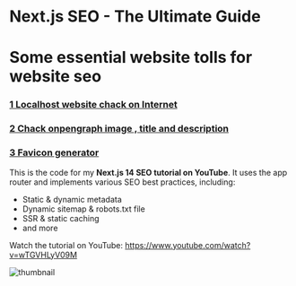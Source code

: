 # Next.js SEO - The Ultimate Guide


# Some essential website tolls for website seo
### [1 Localhost website chack on Internet](https://docs.srv.us/)
### [2 Chack onpengraph image , title and description](https://www.opengraph.xyz/)
### [3 Favicon generator](https://realfavicongenerator.net/)


This is the code for my **Next.js 14 SEO tutorial on YouTube**. It uses the app router and implements various SEO best practices, including:
- Static & dynamic metadata
- Dynamic sitemap & robots.txt file
- SSR & static caching
- and more

Watch the tutorial on YouTube: https://www.youtube.com/watch?v=wTGVHLyV09M

![thumbnail](https://github.com/codinginflow/nextjs-seo/assets/52977034/dbeacda1-e5c5-4598-9f78-da5d5b9269ac)

